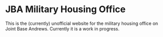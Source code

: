 # JBA Military Housing Office

This is the (currently) unofficial website for the military housing office on Joint Base Andrews. Currently it is a work in progress.
